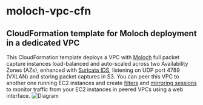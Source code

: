 # moloch-vpc-cfn
CloudFormation template for Moloch deployment in a dedicated VPC
-
This CloudFormation template deploys a VPC with [Moloch](https://molo.ch) full packet capture instances load-balanced and auto-scaled across two Availability Zones (AZs), enhanced with [Suricata IDS](https://suricata-ids.org/), listening on UDP port 4789 (VXLAN) and storing packet captures in S3. 
You can peer this VPC to another one running EC2 instances and create [filters](https://docs.aws.amazon.com/vpc/latest/mirroring/traffic-mirroring-filter.html) and [mirroring sessions](https://docs.aws.amazon.com/vpc/latest/mirroring/traffic-mirroring-session.html) to monitor traffic from your EC2 instances in peered VPCs using a web interface.
![Diagram](https://www.draw.io/?lightbox=1&highlight=0000ff&edit=_blank&layers=1&nav=1&title=Moloch%20VPC%20Deployment.drawio#Uhttps%3A%2F%2Fraw.githubusercontent.com%2Ffj604%2Fmoloch-vpc-cfn%2Fmaster%2FMoloch%2520VPC%2520Deployment.drawio)
